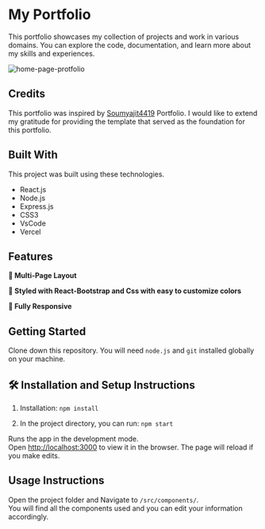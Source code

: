 # My Portfolio
This portfolio showcases my collection of projects and work in various domains. You can explore the code, documentation, and learn more about my skills and experiences.

![home-page-protfolio](https://github.com/yarin181/Yarin-portfolio/assets/90701490/a9365a76-eca1-4680-b8a6-6fa573bd1e01)

## Credits

This portfolio was inspired by [Soumyajit4419](https://github.com/soumyajit4419/Portfolio) Portfolio. I would like to extend my gratitude for providing the template that served as the foundation for this portfolio.

## Built With

This project was built using these technologies.

- React.js
- Node.js
- Express.js
- CSS3
- VsCode
- Vercel

## Features

**📖 Multi-Page Layout**

**🎨 Styled with React-Bootstrap and Css with easy to customize colors**

**📱 Fully Responsive**

## Getting Started

Clone down this repository. You will need `node.js` and `git` installed globally on your machine.

## 🛠 Installation and Setup Instructions

1. Installation: `npm install`

2. In the project directory, you can run: `npm start`

Runs the app in the development mode.\
Open [http://localhost:3000](http://localhost:3000) to view it in the browser.
The page will reload if you make edits.

## Usage Instructions

Open the project folder and Navigate to `/src/components/`. <br/>
You will find all the components used and you can edit your information accordingly.
